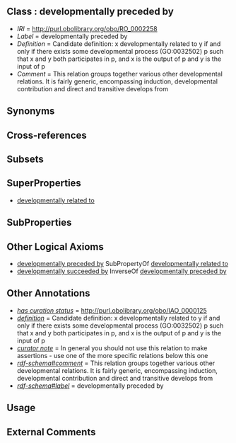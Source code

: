 
## Class : developmentally preceded by

 * *IRI* = http://purl.obolibrary.org/obo/RO_0002258
 * *Label* = developmentally preceded by
 * *Definition* = Candidate definition: x developmentally related to y if and only if there exists some developmental process (GO:0032502) p such that x and y both participates in p, and x is the output of p and y is the input of p
 * *Comment* = This relation groups together various other developmental relations. It is fairly generic, encompassing induction, developmental contribution and direct and transitive develops from

## Synonyms


## Cross-references


## Subsets


## SuperProperties

 * [developmentally related to](../../RO/24/RO_0002324.md)

## SubProperties


## Other Logical Axioms

 * [developmentally preceded by](../../RO/58/RO_0002258.md) SubPropertyOf [developmentally related to](../../RO/24/RO_0002324.md)
 * [developmentally succeeded by](../../RO/86/RO_0002286.md) InverseOf [developmentally preceded by](../../RO/58/RO_0002258.md)

## Other Annotations

 * *[has curation status](../../IAO/14/IAO_0000114.md)* = http://purl.obolibrary.org/obo/IAO_0000125
 * *[definition](../../IAO/15/IAO_0000115.md)* = Candidate definition: x developmentally related to y if and only if there exists some developmental process (GO:0032502) p such that x and y both participates in p, and x is the output of p and y is the input of p
 * *[curator note](../../IAO/32/IAO_0000232.md)* = In general you should not use this relation to make assertions - use one of the more specific relations below this one
 * *[rdf-schema#comment](../../nt/rdf-schema#comment.md)* = This relation groups together various other developmental relations. It is fairly generic, encompassing induction, developmental contribution and direct and transitive develops from
 * *[rdf-schema#label](../../el/rdf-schema#label.md)* = developmentally preceded by

## Usage


## External Comments

